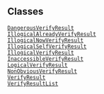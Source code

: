 ## Classes

<a href="../object/DangerousVerifyResult.html#DangerousVerifyResult"
target="main"><code>DangerousVerifyResult</code></a>  
<a
href="../object/IllogicalAlreadyVerifyResult.html#IllogicalAlreadyVerifyResult"
target="main"><code>IllogicalAlreadyVerifyResult</code></a>  
<a
href="../object/IllogicalNowVerifyResult.html#IllogicalNowVerifyResult"
target="main"><code>IllogicalNowVerifyResult</code></a>  
<a
href="../object/IllogicalSelfVerifyResult.html#IllogicalSelfVerifyResult"
target="main"><code>IllogicalSelfVerifyResult</code></a>  
<a href="../object/IllogicalVerifyResult.html#IllogicalVerifyResult"
target="main"><code>IllogicalVerifyResult</code></a>  
<a
href="../object/InaccessibleVerifyResult.html#InaccessibleVerifyResult"
target="main"><code>InaccessibleVerifyResult</code></a>  
<a href="../object/LogicalVerifyResult.html#LogicalVerifyResult"
target="main"><code>LogicalVerifyResult</code></a>  
<a href="../object/NonObviousVerifyResult.html#NonObviousVerifyResult"
target="main"><code>NonObviousVerifyResult</code></a>  
<a href="../object/VerifyResult.html#VerifyResult"
target="main"><code>VerifyResult</code></a>  
<a href="../object/VerifyResultList.html#VerifyResultList"
target="main"><code>VerifyResultList</code></a>  
